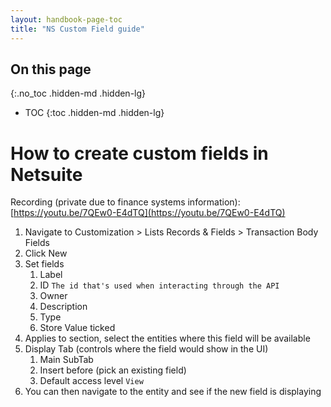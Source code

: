 ```yaml
---
layout: handbook-page-toc
title: "NS Custom Field guide"
---
```


<link rel="stylesheet" type="text/css" href="/stylesheets/biztech.css" />

## On this page
{:.no_toc .hidden-md .hidden-lg}

- TOC
{:toc .hidden-md .hidden-lg}

# How to create custom fields in Netsuite

Recording (private due to finance systems information): [https://youtu.be/7QEw0-E4dTQ](https://youtu.be/7QEw0-E4dTQ)

1. Navigate to Customization > Lists Records & Fields > Transaction Body Fields
1. Click New
1. Set fields
    1. Label
    1. ID `The id that's used when interacting through the API`
    1. Owner
    1. Description
    1. Type
    1. Store Value ticked
1. Applies to section, select the entities where this field will be available
1. Display Tab (controls where the field would show in the UI)
    1. Main SubTab
    1. Insert before (pick an existing field)
    1. Default access level `View`
1. You can then navigate to the entity and see if the new field is displaying

